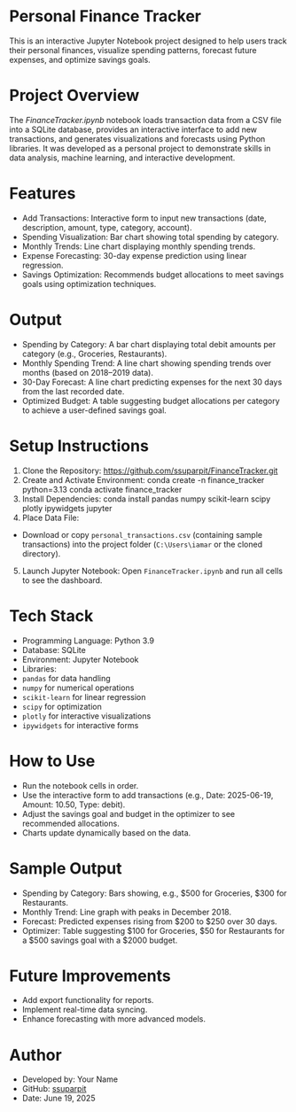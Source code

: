 # Personal Finance Tracker

This is an interactive Jupyter Notebook project designed to help users track their personal finances, visualize spending patterns, forecast future expenses, and optimize savings goals.

# Project Overview
The *FinanceTracker.ipynb* notebook loads transaction data from a CSV file into a SQLite database, provides an interactive interface to add new transactions, and generates visualizations and forecasts using Python libraries. It was developed as a personal project to demonstrate skills in data analysis, machine learning, and interactive development.

# Features
- Add Transactions: Interactive form to input new transactions (date, description, amount, type, category, account).
- Spending Visualization: Bar chart showing total spending by category.
- Monthly Trends: Line chart displaying monthly spending trends.
- Expense Forecasting: 30-day expense prediction using linear regression.
- Savings Optimization: Recommends budget allocations to meet savings goals using optimization techniques.

# Output
- Spending by Category: A bar chart displaying total debit amounts per category (e.g., Groceries, Restaurants).
- Monthly Spending Trend: A line chart showing spending trends over months (based on 2018–2019 data).
- 30-Day Forecast: A line chart predicting expenses for the next 30 days from the last recorded date.
- Optimized Budget: A table suggesting budget allocations per category to achieve a user-defined savings goal.

# Setup Instructions
1. Clone the Repository:
https://github.com/ssuparpit/FinanceTracker.git
2. Create and Activate Environment:
conda create -n finance_tracker python=3.13
conda activate finance_tracker
3. Install Dependencies:
conda install pandas numpy scikit-learn scipy plotly ipywidgets jupyter
4. Place Data File:
- Download or copy `personal_transactions.csv` (containing sample transactions) into the project folder (`C:\Users\iamar` or the cloned directory).
5. Launch Jupyter Notebook:
Open `FinanceTracker.ipynb` and run all cells to see the dashboard.

# Tech Stack
- Programming Language: Python 3.9
- Database: SQLite
- Environment: Jupyter Notebook
- Libraries: 
- `pandas` for data handling
- `numpy` for numerical operations
- `scikit-learn` for linear regression
- `scipy` for optimization
- `plotly` for interactive visualizations
- `ipywidgets` for interactive forms

# How to Use
- Run the notebook cells in order.
- Use the interactive form to add transactions (e.g., Date: 2025-06-19, Amount: 10.50, Type: debit).
- Adjust the savings goal and budget in the optimizer to see recommended allocations.
- Charts update dynamically based on the data.

# Sample Output
- Spending by Category: Bars showing, e.g., $500 for Groceries, $300 for Restaurants.
- Monthly Trend: Line graph with peaks in December 2018.
- Forecast: Predicted expenses rising from $200 to $250 over 30 days.
- Optimizer: Table suggesting $100 for Groceries, $50 for Restaurants for a $500 savings goal with a $2000 budget.

# Future Improvements
- Add export functionality for reports.
- Implement real-time data syncing.
- Enhance forecasting with more advanced models.

# Author
- Developed by: Your Name
- GitHub: [ssuparpit](https://github.com/ssuparpit)
- Date: June 19, 2025
